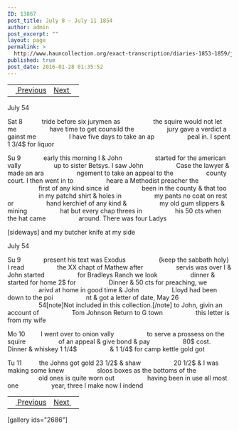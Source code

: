 ```yaml
---
ID: 13867
post_title: July 8 – July 11 1854
author: admin
post_excerpt: ""
layout: page
permalink: >
  http://www.hauncollection.org/exact-transcription/diaries-1853-1859/july-8-july-11-1854/
published: true
post_date: 2016-01-28 01:35:52
---
```

<table style="width: 100%;" align="center">
<tbody>
<tr>
<td><a href="http://www.hauncollection.org/diaries-1853-1859/july-3-july-8-1854/"><img src="https://lh3.googleusercontent.com/-EFJpxxNiPNw/VqgtWBCZrMI/AAAAAAAAAFU/WfY4lPFWWkg/s800-Ic42/Soeb-Plain-Arrows-8-10px.png" alt="" width="10" height="10" /> Previous</a></td>
<td style="text-align: right;"><a href="http://www.hauncollection.org/diaries-1853-1859/july-11-july-19-1854%E2%80%A8/">Next <img src="https://lh3.googleusercontent.com/-67k0cYlpXHw/VqgtWKz1MXI/AAAAAAAAAFU/k9PW_Piyurk/s800-Ic42/Soeb-Plain-Arrows-5-10px.png" alt="" width="10" height="10" /></a></td>
</tr>
</tbody>
</table>
July 54

Sat 8           tride before six jurymen as
<span style="margin-left: 70px;">the squire would not let me
<span style="margin-left: 70px;">have time to get counsild the
<span style="margin-left: 70px;">jury gave a verdict a gainst me
<span style="margin-left: 70px;">I have five days to take an ap
<span style="margin-left: 70px;">peal in. I spent 1 3/4$ for liquor</span></span></span></span></span>

Su 9             early this morning I &amp; John
<span style="margin-left: 70px;">started for the american vally
<span style="margin-left: 70px;">up to sister Betsys. I saw John
<span style="margin-left: 70px;">Case the lawyer &amp; made an ara
<span style="margin-left: 70px;">ngement to take an appeal to the
<span style="margin-left: 70px;">county court. I then went in to
<span style="margin-left: 70px;">heare a Methodist preacher the
<span style="margin-left: 70px;">first of any kind since id
<span style="margin-left: 70px;">been in the county &amp; that too
<span style="margin-left: 70px;">in my patchd shirt &amp; holes in
<span style="margin-left: 70px;">my pants no coat on rest or
<span style="margin-left: 70px;">hand kerchief of any kind &amp;
<span style="margin-left: 70px;">my old gum slippers &amp; mining
<span style="margin-left: 70px;">hat but every chap threes in
<span style="margin-left: 70px;">his 50 cts when the hat came
<span style="margin-left: 70px;">around. There was four Ladys</span></span></span></span></span></span></span></span></span></span></span></span></span></span></span>

[sideways]
and my butcher knife at my side

July 54

Su 9             present his text was Exodus
<span style="margin-left: 70px;">{keep the sabbath holy} I read
<span style="margin-left: 70px;">the XX chapt of Mathew after
<span style="margin-left: 70px;">servis was over I &amp; John started
<span style="margin-left: 70px;">for Bradleys Ranch we look
<span style="margin-left: 70px;">dinner &amp; started for home 2$ for
<span style="margin-left: 70px;">Dinner &amp; 50 cts for preaching, we
<span style="margin-left: 70px;">arivd at home in good time &amp; John
<span style="margin-left: 70px;">Lloyd had been down to the poi
<span style="margin-left: 70px;">nt &amp; got a letter of date, May 26
<span style="margin-left: 70px;">54[note]Not included in this collection.[/note] to John, givin an account of
<span style="margin-left: 70px;">Tom Johnson Return to G town
<span style="margin-left: 70px;">this letter is from my wife</span></span></span></span></span></span></span></span></span></span></span></span>

Mo 10         I went over to onion vally
<span style="margin-left: 70px;">to serve a prossess on the squire
<span style="margin-left: 70px;">of an appeal &amp; give bond &amp; pay
<span style="margin-left: 70px;">80$ cost. Dinner &amp; whiskey 1 1/4$
<span style="margin-left: 70px;">&amp; 1 1/4$ for camp kettle gold got</span></span></span></span>

Tu 11          the Johns got gold 23 1/2$ &amp; shaw
<span style="margin-left: 70px;">20 1/2$ &amp; I was making some knew
<span style="margin-left: 70px;">sloos boxes as the bottoms of the
<span style="margin-left: 70px;">old ones is quite worn out
<span style="margin-left: 70px;">having been in use all most one
<span style="margin-left: 70px;">year, three I make now I indend</span></span></span></span></span>
<table style="width: 100%;" align="center">
<tbody>
<tr>
<td><a href="http://www.hauncollection.org/diaries-1853-1859/july-3-july-8-1854/"><img src="https://lh3.googleusercontent.com/-EFJpxxNiPNw/VqgtWBCZrMI/AAAAAAAAAFU/WfY4lPFWWkg/s800-Ic42/Soeb-Plain-Arrows-8-10px.png" alt="" width="10" height="10" /> Previous</a></td>
<td style="text-align: right;"><a href="http://www.hauncollection.org/diaries-1853-1859/july-11-july-19-1854%E2%80%A8/">Next <img src="https://lh3.googleusercontent.com/-67k0cYlpXHw/VqgtWKz1MXI/AAAAAAAAAFU/k9PW_Piyurk/s800-Ic42/Soeb-Plain-Arrows-5-10px.png" alt="" width="10" height="10" /></a></td>
</tr>
</tbody>
</table>
[gallery ids="2686"]

&nbsp;